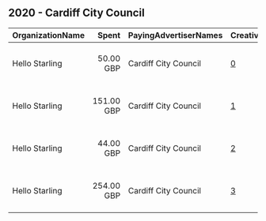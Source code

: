 ## 2020 - Cardiff City Council 
|OrganizationName|Spent|PayingAdvertiserNames|CreativeUrls|Impressions|Genders|AgeBrackets|CountryCodes|BillingAddresses|CandidateBallotInformation|
|:---|---:|:---|:---|---:|:---|:---|:---|:---|:---|
|Hello Starling|50.00 GBP|Cardiff City Council|[0](https://www.snap.com/political-ads/asset/8c84caece50bb6b01898af905ab1990b0f02f0bd3b35d151359785341bf28a07?mediaType=jpg)|37,667||14-17|united kingdom|"Tramshed Tech, D, Pendyris Street,Cardiff,CF11 6BH,GB"||
|Hello Starling|151.00 GBP|Cardiff City Council|[1](https://www.snap.com/political-ads/asset/f9fc5fd998fde8694ff3924a3ddba014eba96db066b737a730b07c4fb17459f4?mediaType=mp4)|100,256||14-17|united kingdom|"Tramshed Tech, D, Pendyris Street,Cardiff,CF11 6BH,GB"||
|Hello Starling|44.00 GBP|Cardiff City Council|[2](https://www.snap.com/political-ads/asset/a31562970355d7cbbf10a45c63f4dae8cbc304e536fd60e464b584577f9ece39?mediaType=jpg)|34,232||14-17|united kingdom|"Tramshed Tech, D, Pendyris Street,Cardiff,CF11 6BH,GB"||
|Hello Starling|254.00 GBP|Cardiff City Council|[3](https://www.snap.com/political-ads/asset/c0aca194b4d57ea22f64d2acf6f5b8190cae7fed1314463892c57566207e8275?mediaType=mp4)|176,406||14-17|united kingdom|"Tramshed Tech, D, Pendyris Street,Cardiff,CF11 6BH,GB"||
